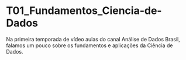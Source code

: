 # T01_Fundamentos_Ciencia-de-Dados
Na primeira temporada de vídeo aulas do canal Análise de Dados Brasil, falamos um pouco sobre os fundamentos e aplicações da Ciência de Dados.
